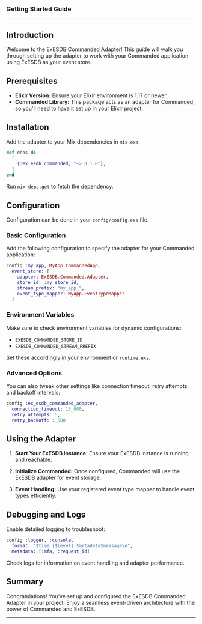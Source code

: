 ### Getting Started Guide

---

## Introduction

Welcome to the ExESDB Commanded Adapter! This guide will walk you through setting up the adapter to work with your Commanded application using ExESDB as your event store.

## Prerequisites

- **Elixir Version:** Ensure your Elixir environment is 1.17 or newer.
- **Commanded Library:** This package acts as an adapter for Commanded, so you'll need to have it set up in your Elixir project.

## Installation

Add the adapter to your Mix dependencies in `mix.exs`:

```elixir
def deps do
  [
    {:ex_esdb_commanded, "~> 0.1.0"},
  ]
end
```

Run `mix deps.get` to fetch the dependency.

## Configuration

Configuration can be done in your `config/config.exs` file.

### Basic Configuration

Add the following configuration to specify the adapter for your Commanded application:

```elixir
config :my_app, MyApp.CommandedApp,
  event_store: [
    adapter: ExESDB.Commanded.Adapter,
    store_id: :my_store_id,
    stream_prefix: "my_app_",
    event_type_mapper: MyApp.EventTypeMapper
  ]
```

### Environment Variables

Make sure to check environment variables for dynamic configurations:

- `EXESDB_COMMANDED_STORE_ID`
- `EXESDB_COMMANDED_STREAM_PREFIX`

Set these accordingly in your environment or `runtime.exs`.

### Advanced Options

You can also tweak other settings like connection timeout, retry attempts, and backoff intervals:

```elixir
config :ex_esdb_commanded_adapter,
  connection_timeout: 15_000,
  retry_attempts: 5,
  retry_backoff: 1_500
```

## Using the Adapter

1. **Start Your ExESDB Instance:** Ensure your ExESDB instance is running and reachable.
2. **Initialize Commanded:** Once configured, Commanded will use the ExESDB adapter for event storage.

3. **Event Handling:** Use your registered event type mapper to handle event types efficiently.

## Debugging and Logs

Enable detailed logging to troubleshoot:

```elixir
config :logger, :console,
  format: "$time [$level] $metadata$message\n",
  metadata: [:mfa, :request_id]
```

Check logs for information on event handling and adapter performance.

## Summary

Congratulations! You’ve set up and configured the ExESDB Commanded Adapter in your project. Enjoy a seamless event-driven architecture with the power of Commanded and ExESDB.

---
